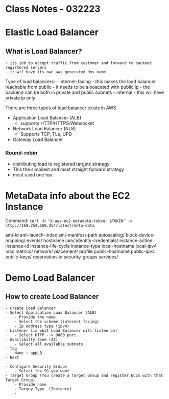 # Class Notes - 032223
# Elastic Load Balancer 
## What is Load Balancer?
    - its job to accept traffic from customer and forward to backend registered servers
    - it wil have its own aws generated dns name

Type of load balancers:
    - internet-facing
        - this makes the load balancer reachable from public
        - it needs to be alooacated with public ip 
        - the backend can be both in private and public subnets
    - internal
        - this will have private ip only


There are three types of load balancer exists in AWS
- Application Load Balancer (ALB)
    - supports HTTP/HTTPS/Websocket 
- Network Load Balancer (NLB)
    - Supports TCP, TLs, UPD
- Gateway Load Balancer 

### Round-robin 
- distributing load to registered targets strategy.
- This the simpliest and most straight forward strategy
- most used one too.


# MetaData info about the EC2 Instance
Command: `curl -H "X-aws-ec2-metadata-token: $TOKEN" -v http://169.254.169.254/latest/meta-data`

ami-id
ami-launch-index
ami-manifest-path
autoscaling/
block-device-mapping/
events/
hostname
iam/
identity-credentials/
instance-action
instance-id
instance-life-cycle
instance-type
local-hostname
local-ipv4
mac
metrics/
network/
placement/
profile
public-hostname
public-ipv4
public-keys/
reservation-id
security-groups
services/


# Demo Load Balancer
## How to create Load Balancer
    - Create Load Balancer
    - Select Application Load Balancer (ALB)
        - Provide the name
        - Select the scheme (internet-facing)
        - Ip address type (ipv4)
    - Listener (is what Load Balancer will listen on)
        - Select HTTP --> 9000 port
    - Availibilty Zone (AZ)
        - Select all available subnets
    - Tag 
        Name : appLB
    - Next 

    - Configure Security Groups
        - Select the SG you want 
    - Target Group (You create a Target Group and register EC2s with that Target Group)
        - Provide name
        - Targey Type  (Instance)
        - 